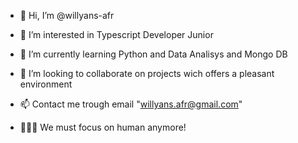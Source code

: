 - 👋 Hi, I’m @willyans-afr
- 👀 I’m interested in Typescript Developer Junior
- 🌱 I’m currently learning Python and Data Analisys and Mongo DB
- 💞️ I’m looking to collaborate on projects wich offers a pleasant environment
- 📫 Contact me trough email "willyans.afr@gmail.com"

- 👩🏻‍💻 We must focus on human anymore!
